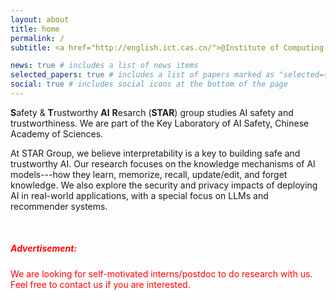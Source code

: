 ```yaml
---
layout: about
title: home
permalink: /
subtitle: <a href="http://english.ict.cas.cn/">@Institute of Computing Technology, Chinese Academy of Sciences</a>

news: true # includes a list of news items
selected_papers: true # includes a list of papers marked as "selected={true}"
social: true # includes social icons at the bottom of the page
---
```



**S**afety & **T**rustworthy **AI** **R**esarch (**STAR**) group studies AI safety and trustworthiness. We are part of the Key Laboratory of AI Safety, Chinese Academy of Sciences.

At STAR Group, we believe interpretability is a key to building safe and trustworthy AI. Our research focuses on the knowledge mechanisms of AI models---how they learn, memorize, recall, update/edit, and forget knowledge. We also explore the security and privacy impacts of deploying AI in real-world applications, with a special focus on LLMs and recommender systems.

<br>
<div style="color: red;">
<h5 style="color: red;">Advertisement:</h5>
We are looking for self-motivated interns/postdoc to do research with us. Feel free to contact us if you are interested.
</div>